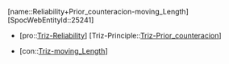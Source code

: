 ﻿---
type: TrizContradiction
aliases:
- Reliability+Prior_counteracion-moving_Length
license: CC BY-SA 4.0
copyright: https://github.com/SpocWeb
IsDeleted: false
IsReadOnly: false
Confidential: public
tags: 
- Triz/Contradiction
---
[name::Reliability+Prior_counteracion-moving_Length]
[SpocWebEntityId::25241]
+ [pro::[Triz-Reliability](tech/Triz/Parameter/Triz-Reliability.md)]
[Triz-Principle::[Triz-Prior_counteracion](tech/Triz/Principle/Triz-Prior_counteracion.md)]
- [con::[Triz-moving_Length](tech/Triz/Parameter/Triz-moving_Length.md)]

